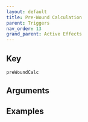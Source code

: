 ```yaml
---
layout: default
title: Pre-Wound Calculation
parent: Triggers
nav_order: 13
grand_parent: Active Effects
---
```

## Key

`preWoundCalc`

## Arguments 

## Examples

